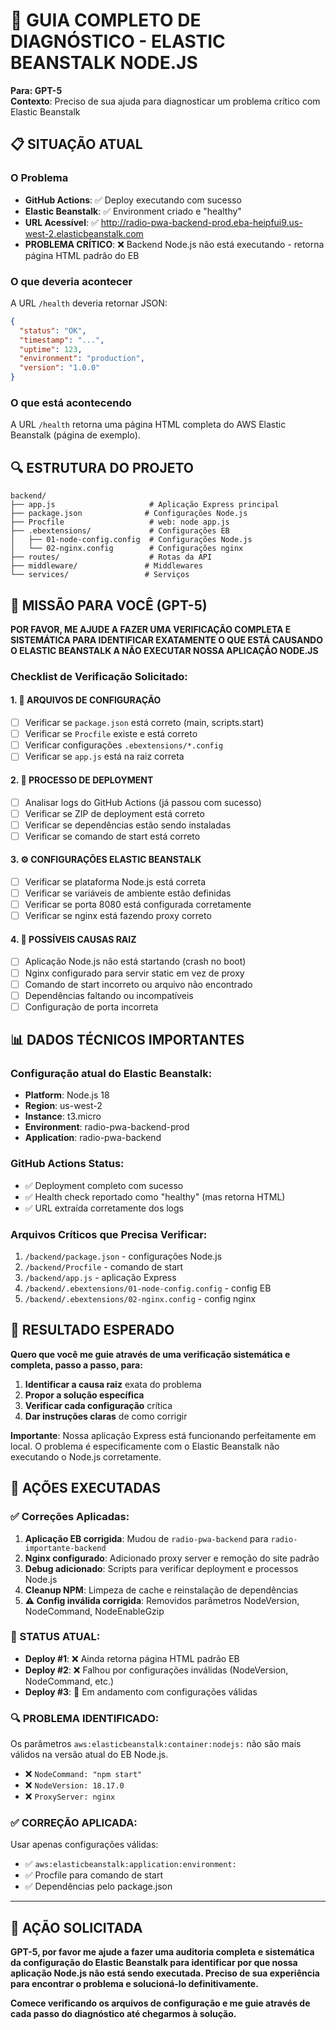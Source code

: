 # 🚨 GUIA COMPLETO DE DIAGNÓSTICO - ELASTIC BEANSTALK NODE.JS

**Para: GPT-5**  
**Contexto**: Preciso de sua ajuda para diagnosticar um problema crítico com Elastic Beanstalk

## 📋 SITUAÇÃO ATUAL

### O Problema
- **GitHub Actions**: ✅ Deploy executando com sucesso
- **Elastic Beanstalk**: ✅ Environment criado e "healthy" 
- **URL Acessível**: ✅ http://radio-pwa-backend-prod.eba-heipfui9.us-west-2.elasticbeanstalk.com
- **PROBLEMA CRÍTICO**: ❌ Backend Node.js não está executando - retorna página HTML padrão do EB

### O que deveria acontecer
A URL `/health` deveria retornar JSON:
```json
{
  "status": "OK",
  "timestamp": "...",
  "uptime": 123,
  "environment": "production",
  "version": "1.0.0"
}
```

### O que está acontecendo
A URL `/health` retorna uma página HTML completa do AWS Elastic Beanstalk (página de exemplo).

## 🔍 ESTRUTURA DO PROJETO

```
backend/
├── app.js                     # Aplicação Express principal
├── package.json              # Configurações Node.js
├── Procfile                   # web: node app.js
├── .ebextensions/             # Configurações EB
│   ├── 01-node-config.config  # Configurações Node.js
│   └── 02-nginx.config        # Configurações nginx
├── routes/                    # Rotas da API
├── middleware/               # Middlewares
└── services/                 # Serviços
```

## 🎯 MISSÃO PARA VOCÊ (GPT-5)

**POR FAVOR, ME AJUDE A FAZER UMA VERIFICAÇÃO COMPLETA E SISTEMÁTICA PARA IDENTIFICAR EXATAMENTE O QUE ESTÁ CAUSANDO O ELASTIC BEANSTALK A NÃO EXECUTAR NOSSA APLICAÇÃO NODE.JS**

### Checklist de Verificação Solicitado:

#### 1. 📄 ARQUIVOS DE CONFIGURAÇÃO
- [ ] Verificar se `package.json` está correto (main, scripts.start)
- [ ] Verificar se `Procfile` existe e está correto
- [ ] Verificar configurações `.ebextensions/*.config`
- [ ] Verificar se `app.js` está na raiz correta

#### 2. 🚀 PROCESSO DE DEPLOYMENT
- [ ] Analisar logs do GitHub Actions (já passou com sucesso)
- [ ] Verificar se ZIP de deployment está correto
- [ ] Verificar se dependências estão sendo instaladas
- [ ] Verificar se comando de start está correto

#### 3. ⚙️ CONFIGURAÇÕES ELASTIC BEANSTALK
- [ ] Verificar se plataforma Node.js está correta
- [ ] Verificar se variáveis de ambiente estão definidas
- [ ] Verificar se porta 8080 está configurada corretamente
- [ ] Verificar se nginx está fazendo proxy correto

#### 4. 🔧 POSSÍVEIS CAUSAS RAIZ
- [ ] Aplicação Node.js não está startando (crash no boot)
- [ ] Nginx configurado para servir static em vez de proxy
- [ ] Comando de start incorreto ou arquivo não encontrado
- [ ] Dependências faltando ou incompatíveis
- [ ] Configuração de porta incorreta

## 📊 DADOS TÉCNICOS IMPORTANTES

### Configuração atual do Elastic Beanstalk:
- **Platform**: Node.js 18
- **Region**: us-west-2
- **Instance**: t3.micro
- **Environment**: radio-pwa-backend-prod
- **Application**: radio-pwa-backend

### GitHub Actions Status:
- ✅ Deployment completo com sucesso
- ✅ Health check reportado como "healthy" (mas retorna HTML)
- ✅ URL extraída corretamente dos logs

### Arquivos Críticos que Precisa Verificar:
1. `/backend/package.json` - configurações Node.js
2. `/backend/Procfile` - comando de start  
3. `/backend/app.js` - aplicação Express
4. `/backend/.ebextensions/01-node-config.config` - config EB
5. `/backend/.ebextensions/02-nginx.config` - config nginx

## 🎯 RESULTADO ESPERADO

**Quero que você me guie através de uma verificação sistemática e completa, passo a passo, para:**

1. **Identificar a causa raiz** exata do problema
2. **Propor a solução específica** 
3. **Verificar cada configuração** crítica
4. **Dar instruções claras** de como corrigir

**Importante**: Nossa aplicação Express está funcionando perfeitamente em local. O problema é especificamente com o Elastic Beanstalk não executando o Node.js corretamente.

## 🔄 AÇÕES EXECUTADAS

### ✅ Correções Aplicadas:
1. **Aplicação EB corrigida**: Mudou de `radio-pwa-backend` para `radio-importante-backend`
2. **Nginx configurado**: Adicionado proxy server e remoção do site padrão
3. **Debug adicionado**: Scripts para verificar deployment e processos Node.js
4. **Cleanup NPM**: Limpeza de cache e reinstalação de dependências
5. **⚠️ Config inválida corrigida**: Removidos parâmetros NodeVersion, NodeCommand, NodeEnableGzip

### 🚨 STATUS ATUAL:
- **Deploy #1**: ❌ Ainda retorna página HTML padrão EB
- **Deploy #2**: ❌ Falhou por configurações inválidas (NodeVersion, NodeCommand, etc.)
- **Deploy #3**: 🔄 Em andamento com configurações válidas

### 🔍 PROBLEMA IDENTIFICADO:
Os parâmetros `aws:elasticbeanstalk:container:nodejs:` não são mais válidos na versão atual do EB Node.js.
- ❌ `NodeCommand: "npm start"`
- ❌ `NodeVersion: 18.17.0` 
- ❌ `ProxyServer: nginx`

### ✅ CORREÇÃO APLICADA:
Usar apenas configurações válidas:
- ✅ `aws:elasticbeanstalk:application:environment:`
- ✅ Procfile para comando de start
- ✅ Dependências pelo package.json

---

## 🚨 AÇÃO SOLICITADA

**GPT-5, por favor me ajude a fazer uma auditoria completa e sistemática da configuração do Elastic Beanstalk para identificar por que nossa aplicação Node.js não está sendo executada. Preciso de sua experiência para encontrar o problema e solucioná-lo definitivamente.**

**Comece verificando os arquivos de configuração e me guie através de cada passo do diagnóstico até chegarmos à solução.**
